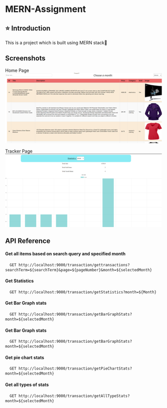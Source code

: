 
# MERN-Assignment
## ⭐ Introduction 

This is a project which is built using MERN stack🚀






## Screenshots
Home Page
![App Screenshot](ScreenShots/1.png)

Tracker Page
![App Screenshot](ScreenShots/2.png)



## API Reference

#### Get all items based on search query and specified month

```http
  GET http://localhost:9000/transaction/gettransactions?searchTerm=${searchTerm}&page=${pageNumber}&month=${selectedMonth}
```

#### Get Statistics

```http
  GET http://localhost:9000/transaction/getStatistics?month=${Month}
```

#### Get Bar Graph stats

```http
  GET http://localhost:9000/transaction/getBarGraphStats?month=${selectedMonth}
```

#### Get Bar Graph stats

```http
  GET http://localhost:9000/transaction/getBarGraphStats?month=${selectedMonth}
```

#### Get pie chart stats

```http
  GET http://localhost:9000/transaction/getPieChartStats?month=${selectedMonth}
```


#### Get all types of stats

```http
  GET http://localhost:9000/transaction/getAllTypeStats?month=${selectedMonth}
```


